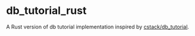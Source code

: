 # db_tutorial_rust
A Rust version of db tutorial implementation inspired by [cstack/db_tutorial](https://github.com/cstack/db_tutorial).

